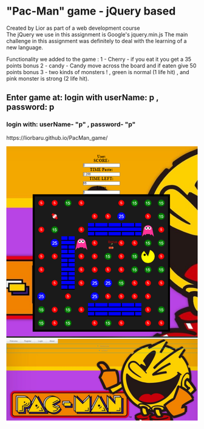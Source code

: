 <h1>"Pac-Man" game - jQuery based</h1>
<p>
Created by Lior as part of a web development course<br>
The jQuery we use in this assignment is Google's jquery.min.js
The main challenge in this assignment was definitely to deal with the learning of a new language.</p>
<p>Functionality we added to the game : 
 1 - Cherry - if you eat it you get a 35 points bonus
 2 - candy - Candy move across the board and if eaten give 50 points bonus
 3 - two kinds of monsters ! ,
     green is normal (1 life hit) , and pink monster is strong (2 life hit).</p>

<h2>Enter game at:  login with userName: p , password: p</h2>
<h3>login with: userName- "p" , password- "p"</h3>
<p>https://liorbaru.github.io/PacMan_game/</p>

<img class="img1" src="img/siteGame1.png">
<img class="img1" src="img/siteWelcome.png">
